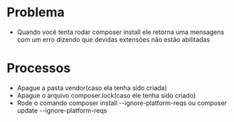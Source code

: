 # Problema
 - Quando você tenta rodar composer install ele retorna uma mensagens com um erro dizendo que devidas extensões não estão abilitadas

# Processos
 - Apague a pasta vendor(caso ela tenha sido criada)
 - Apague o arquivo composer.lock(caso ele tenha sido criado)
 - Rode o comando composer install --ignore-platform-reqs ou composer update --ignore-platform-reqs
